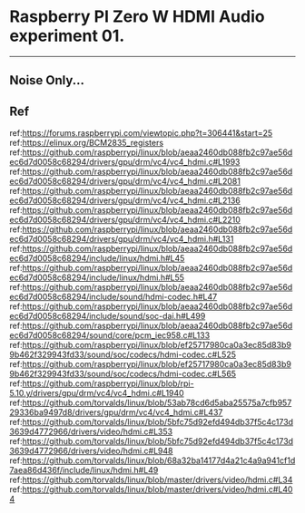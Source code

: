 # Raspberry PI Zero W HDMI Audio experiment 01.
----


## Noise Only...


## Ref

ref:https://forums.raspberrypi.com/viewtopic.php?t=306441&start=25
ref:https://elinux.org/BCM2835_registers
ref:https://github.com/raspberrypi/linux/blob/aeaa2460db088fb2c97ae56dec6d7d0058c68294/drivers/gpu/drm/vc4/vc4_hdmi.c#L1993
ref:https://github.com/raspberrypi/linux/blob/aeaa2460db088fb2c97ae56dec6d7d0058c68294/drivers/gpu/drm/vc4/vc4_hdmi.c#L2081
ref:https://github.com/raspberrypi/linux/blob/aeaa2460db088fb2c97ae56dec6d7d0058c68294/drivers/gpu/drm/vc4/vc4_hdmi.c#L2136
ref:https://github.com/raspberrypi/linux/blob/aeaa2460db088fb2c97ae56dec6d7d0058c68294/drivers/gpu/drm/vc4/vc4_hdmi.c#L2210
ref:https://github.com/raspberrypi/linux/blob/aeaa2460db088fb2c97ae56dec6d7d0058c68294/drivers/gpu/drm/vc4/vc4_hdmi.h#L131
ref:https://github.com/raspberrypi/linux/blob/aeaa2460db088fb2c97ae56dec6d7d0058c68294/include/linux/hdmi.h#L45
ref:https://github.com/raspberrypi/linux/blob/aeaa2460db088fb2c97ae56dec6d7d0058c68294/include/linux/hdmi.h#L55
ref:https://github.com/raspberrypi/linux/blob/aeaa2460db088fb2c97ae56dec6d7d0058c68294/include/sound/hdmi-codec.h#L47
ref:https://github.com/raspberrypi/linux/blob/aeaa2460db088fb2c97ae56dec6d7d0058c68294/include/sound/soc-dai.h#L499
ref:https://github.com/raspberrypi/linux/blob/aeaa2460db088fb2c97ae56dec6d7d0058c68294/sound/core/pcm_iec958.c#L133
ref:https://github.com/raspberrypi/linux/blob/ef25717980ca0a3ec85d83b99b462f329943fd33/sound/soc/codecs/hdmi-codec.c#L525
ref:https://github.com/raspberrypi/linux/blob/ef25717980ca0a3ec85d83b99b462f329943fd33/sound/soc/codecs/hdmi-codec.c#L565
ref:https://github.com/raspberrypi/linux/blob/rpi-5.10.y/drivers/gpu/drm/vc4/vc4_hdmi.c#L1940
ref:https://github.com/torvalds/linux/blob/53ab78cd6d5aba25575a7cfb95729336ba9497d8/drivers/gpu/drm/vc4/vc4_hdmi.c#L437
ref:https://github.com/torvalds/linux/blob/5bfc75d92efd494db37f5c4c173d3639d4772966/drivers/video/hdmi.c#L353
ref:https://github.com/torvalds/linux/blob/5bfc75d92efd494db37f5c4c173d3639d4772966/drivers/video/hdmi.c#L948
ref:https://github.com/torvalds/linux/blob/68a32ba14177d4a21c4a9a941cf1d7aea86d436f/include/linux/hdmi.h#L49
ref:https://github.com/torvalds/linux/blob/master/drivers/video/hdmi.c#L34
ref:https://github.com/torvalds/linux/blob/master/drivers/video/hdmi.c#L404



